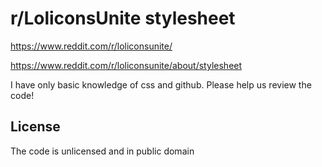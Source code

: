 # r/LoliconsUnite stylesheet
https://www.reddit.com/r/loliconsunite/

https://www.reddit.com/r/loliconsunite/about/stylesheet

I have only basic knowledge of css and github. Please help us review the code!


## License
The code is unlicensed and in public domain
